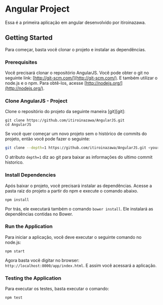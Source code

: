 # Angular Project

Essa é a primeira aplicação em angular desenvolvido por itiroinazawa.

## Getting Started

Para começar, basta você clonar o projeto e instalar as dependências.

### Prerequisites

Você precisará clonar o repositório AngularJS. Você pode obter o git no seguinte link: [http://git-scm.com/](http://git-scm.com/).
E também utilizar o node.js e o npm. Para obtê-los, acesse [http://nodejs.org/](http://nodejs.org/).

### Clone AngularJS - Project

Clone o repositório do projeto da seguinte maneira [git][git]:

```
git clone https://github.com/itiroinazawa/AngularJS.git
cd AngularJS
```

Se você quer começar um novo projeto sem o histórico de commits do projeto, então você pode fazer o seguinte:

```bash
git clone --depth=1 https://github.com/itiroinazawa/AngularJS.git <your-project-name>
```

O atributo `depth=1` diz ao git para baixar as informações do ultimo commit historico.


### Install Dependencies

Após baixar o projeto, você precisará instalar as dependências.
Acesse a pasta raiz do projeto a partir do npm e execute o comando abaixo.

```
npm install
```

Por trás, ele executará também o comando `bower install`. Ele instalará as dependências contidas no Bower.


### Run the Application

Para iniciar a aplicação, você deve executar o seguinte comando no node.js:

```
npm start
```

Agora basta você digitar no browser: `http://localhost:8000/app/index.html`. E assim você acessará a aplicação.

### Testing the Application


Para executar os testes, basta executar o comando:

```
npm test
```
